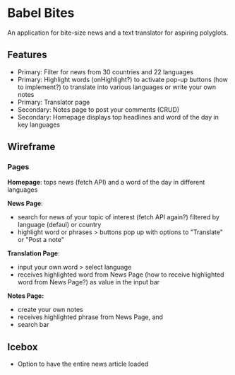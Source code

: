 # Babel Bites

An application for bite-size news and a text translator for aspiring polyglots.

## Features

- Primary: Filter for news from 30 countries and 22 languages
- Primary: Highlight words (onHighlight?) to activate pop-up buttons (how to implement?) to translate into various languages or write your own notes
- Primary: Translator page
- Secondary: Notes page to post your comments (CRUD)
- Secondary: Homepage displays top headlines and word of the day in key languages

## Wireframe

### Pages

**Homepage**: tops news (fetch API) and a word of the day in different languages

**News Page**:

- search for news of your topic of interest (fetch API again?) filtered by language (defaul) or country
- highlight word or phrases > buttons pop up with options to "Translate" or "Post a note"

**Translation Page**:

- input your own word > select language
- receives highlighted word from News Page (how to receive highlighted word from News Page?) as value in the input bar

**Notes Page:**

- create your own notes
- receives highlighted phrase from News Page, and
- search bar

## Icebox

- Option to have the entire news article loaded
